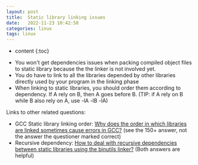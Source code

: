 ```yaml
---
layout: post
title:  Static library linking issues
date:   2022-11-23 10:42:58
categories: linux
tags: linux
---
```


* content
{:toc}

- You won't get dependencies issues when packing compiled object files to static library because the the linker is not involved yet.
- You do have to link to all the libraries depended by other libraries directly used by your program in the linking phase
- When linking to static libraries, you should order them according to dependency. If A rely on B, then A goes before B. (TIP: if A rely on B while B also rely on A, use -lA -lB -lA)

Links to other related questions:

- GCC Static library linking order: [Why does the order in which libraries are linked sometimes cause errors in GCC?](https://stackoverflow.com/questions/45135/linker-order-gcc?lq=1) (see the 150+ answer, not the answer the questioner marked correct)
- Recursive dependency: [How to deal with recursive dependencies between static libraries using the binutils linker?](https://stackoverflow.com/questions/2738292/how-to-deal-with-recursive-dependencies-between-static-libraries-using-the-binut) (Both answers are helpful)